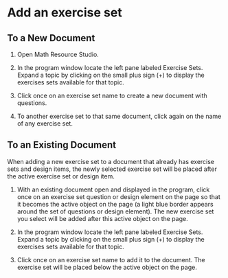 # Add an exercise set

## To a New Document

1. Open Math Resource Studio.

2. In the program window locate the left pane labeled Exercise Sets. Expand a topic by clicking on the small plus sign (+) to display the exercises sets available for that topic.

3. Click once on an exercise set name to create a new document with questions.

4. To another exercise set to that same document, click again on the name of any exercise set.

## To an Existing Document

When adding a new exercise set to a document that already has exercise sets and design items, the newly selected exercise set will be placed after the active exercise set or design item.

1. With an existing document open and displayed in the program, click once on an exercise set question or design element on the page so that it becomes the active object on the page (a light blue border appears around the set of questions or design element). The new exercise set you select will be added after this active object on the page.

2. In the program window locate the left pane labeled Exercise Sets. Expand a topic by clicking on the small plus sign (+) to display the exercises sets available for that topic.

3. Click once on an exercise set name to add it to the document. The exercise set will be placed below the active object on the page.
